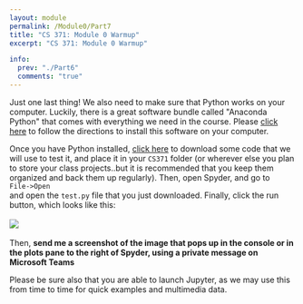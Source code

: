 ```yaml
---
layout: module
permalink: /Module0/Part7
title: "CS 371: Module 0 Warmup"
excerpt: "CS 371: Module 0 Warmup"

info:
  prev: "./Part6"
  comments: "true"
---
```

<p>
Just one last thing!  We also need to make sure that Python works on your computer.  Luckily, there is a great software bundle called "Anaconda Python" that comes with everything we need in the course.  Please <a href = "http://www.ctralie.com/Teaching/CS371_S2021/Software/index.html">click here</a> to follow the directions to install this software on your computer.  
</p>

<p>
Once you have Python installed, <a href = "../images/Module0/test.py">click here</a> to download some code that we will use to test it, and place it in your <code>CS371</code> folder (or wherever else you plan to store your class projects..but it is recommended that you keep them organized and back them up regularly).  Then, open Spyder, and go to <BR>
<code>File->Open</code><BR>
and open the <code>test.py</code> file that you just downloaded.  Finally, click the run button, which looks like this:<BR><BR>

<img src = "../images/Module0/Run.png">
<BR><BR>
Then, <b>send me a screenshot of the image that pops up in the console or in the plots pane to the right of Spyder, using a private message on Microsoft Teams</b>
</p>

<p>
Please be sure also that you are able to launch Jupyter, as we may use this from time to time for quick examples and multimedia data.
</p>

